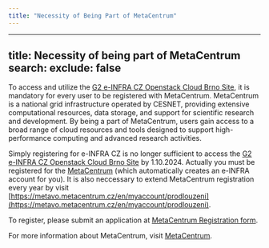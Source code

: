 ```yaml
---
title: "Necessity of Being Part of MetaCentrum"
---
```

---

title: Necessity of being part of MetaCentrum
search:
  exclude: false
---
To access and utilize the [G2 e-INFRA CZ Openstack Cloud Brno Site](https://brno.openstack.cloud.e-infra.cz/), it is mandatory for every user to be registered with MetaCentrum. MetaCentrum is a national grid infrastructure operated by CESNET, providing extensive computational resources, data storage, and support for scientific research and development. By being a part of MetaCentrum, users gain access to a broad range of cloud resources and tools designed to support high-performance computing and advanced research activities.

Simply registering for e-INFRA CZ is no longer sufficient to access the [G2 e-INFRA CZ Openstack Cloud Brno Site](https://brno.openstack.cloud.e-infra.cz/) by 1.10.2024. Actually you must be registered for the [MetaCentrum](https://metavo.metacentrum.cz/en/) (which automatically creates an e-INFRA account for you). It is also neccessary to extend MetaCentrum registration every year by visit [https://metavo.metacentrum.cz/en/myaccount/prodlouzeni](https://metavo.metacentrum.cz/en/myaccount/prodlouzeni).

To register, please submit an application at [MetaCentrum Registration form](https://metavo.metacentrum.cz/cs/application/index.html).

For more information about MetaCentrum, visit [MetaCentrum](https://metavo.metacentrum.cz/en/).

